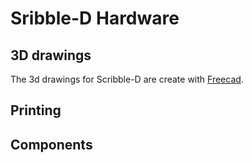# Sribble-D Hardware

## 3D drawings

The 3d drawings for Scribble-D are create with [Freecad](https://www.freecadweb.org/).

## Printing

## Components
